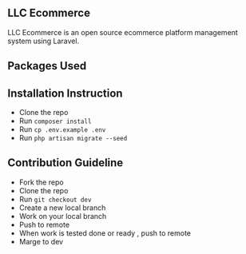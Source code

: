 ## LLC Ecommerce

LLC Ecommerce is an open source ecommerce platform management system using Laravel.

## Packages Used

## Installation Instruction

- Clone the repo
- Run `composer install`
- Run `cp .env.example .env`
- Run `php artisan migrate --seed`

## Contribution Guideline

- Fork the repo
- Clone the repo
- Run `git checkout dev`
- Create a new local branch
- Work on your local branch
- Push to remote
- When work is tested done or ready , push to remote
- Marge to dev
